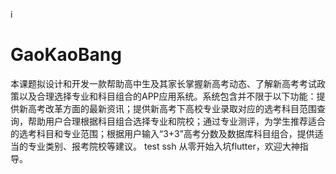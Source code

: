 
i
# GaoKaoBang
本课题拟设计和开发一款帮助高中生及其家长掌握新高考动态、了解新高考考试政策以及合理选择专业和科目组合的APP应用系统。系统包含并不限于以下功能：提供新高考改革方面的最新资讯；提供新高考下高校专业录取对应的选考科目范围查询，帮助用户合理根据科目组合选择专业和院校；通过专业测评，为学生推荐适合的选考科目和专业范围；根据用户输入“3+3”高考分数及数据库科目组合，提供适当的专业类别、报考院校等建议。
test ssh
从零开始入坑flutter，欢迎大神指导。
